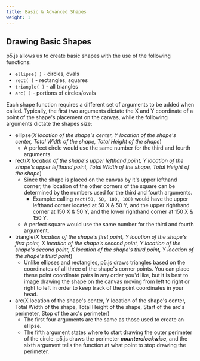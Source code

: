 ```yaml
---
title: Basic & Advanced Shapes
weight: 1
---
```

## Drawing Basic Shapes

p5.js allows us to create basic shapes with the use of the following functions:

* `ellipse( )` - circles, ovals
* `rect( )` - rectangles, squares
* `triangle( )` - all triangles
* `arc( )` - portions of circles/ovals

Each shape function requires a different set of arguments to be added when called. Typically, the first two arguments dictate the X and Y coordinate of a point of the shape's placement on the canvas, while the following arguments dictate the shapes size:

* ellipse(_X location of the shape's center, Y location of the shape's center, Total Width of the shape, Total Height of the shape_)
  * A perfect circle would use the same number for the third and fourth arguments.
* rect(_X location of the shape's upper lefthand point, Y location of the shape's upper lefthand point, Total Width of the shape, Total Height of the shape_)
  * Since the shape is placed on the canvas by it's upper lefthand corner, the location of the other corners of the square can be determined by the numbers used for the third and fourth arguments.
    * Example: calling `rect(50, 50, 100, 100)` would have the upper lefthand corner located at 50 X & 50 Y, and the upper righthand corner at 150 X & 50 Y, and the lower righthand corner at 150 X & 150 Y.
  * A perfect square would use the same number for the third and fourth argument.
* triangle(_X location of the shape's first point, Y location of the shape's first point, X location of the shape's second point, Y location of the shape's second point, X location of the shape's third point, Y location of the shape's third point_)
  * Unlike ellipses and rectangles, p5.js draws triangles based on the coordinates of all three of the shape's corner points. You can place these point coordinate pairs in any order you'd like, but it is best to image drawing the shape on the canvas moving from left to right or right to left in order to keep track of the point coordinates in your head.
* arc(X location of the shape's center, Y location of the shape's center, Total Width of the shape, Total Height of the shape, Start of the arc's perimeter, Stop of the arc's perimeter)
  * The first four arguments are the same as those used to create an ellipse. 
  * The fifth argument states where to start drawing the outer perimeter of the circle. p5.js draws the perimeter _**counterclockwise**_, and the sixth argument tells the function at what point to stop drawing the perimeter.
